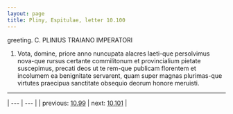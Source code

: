 ```yaml
---
layout: page
title: Pliny, Espitulae, letter 10.100
---
```


greeting. C. PLINIUS TRAIANO IMPERATORI



1. Vota, domine, priore anno nuncupata alacres laeti-que persolvimus nova-que rursus certante commilitonum et provincialium pietate suscepimus, precati deos ut te rem-que publicam florentem et incolumem ea benignitate servarent, quam super magnas plurimas-que virtutes praecipua sanctitate obsequio deorum honore meruisti.



---

| --- | --- |
| previous: [10.99](../10.99/) | next: [10.101](../10.101/) |